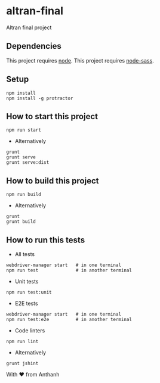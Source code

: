 # altran-final
Altran final project

## Dependencies

This project requires [node](http://nodejs.org).
This project requires [node-sass](https://www.npmjs.com/package/node-sass).

## Setup

```
npm install
npm install -g protractor
```

## How to start this project

```
npm run start
```

* Alternatively

```
grunt
grunt serve
grunt serve:dist
```


## How to build this project

```
npm run build
```

* Alternatively

```
grunt
grunt build
```

## How to run this tests

* All tests

```
webdriver-manager start   # in one terminal
npm run test              # in another terminal
```

* Unit tests

```
npm run test:unit
```

* E2E tests

```
webdriver-manager start   # in one terminal
npm run test:e2e          # in another terminal
```

* Code linters

```
npm run lint
```

* Alternatively

```
grunt jshint
```



With ♥ from Anthanh
